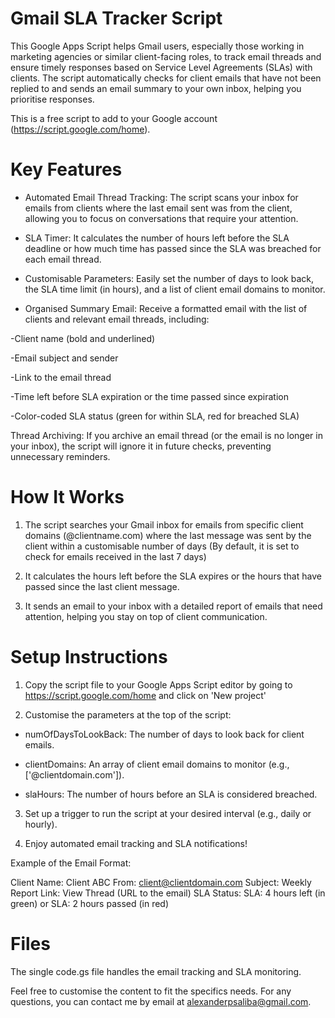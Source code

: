 # Gmail SLA Tracker Script

This Google Apps Script helps Gmail users, especially those working in marketing agencies or similar client-facing roles, to track email threads and ensure timely responses based on Service Level Agreements (SLAs) with clients. The script automatically checks for client emails that have not been replied to and sends an email summary to your own inbox, helping you prioritise responses.

This is a free script to add to your Google account (https://script.google.com/home).

# Key Features

- Automated Email Thread Tracking: The script scans your inbox for emails from clients where the last email sent was from the client, allowing you to focus on conversations that require your attention.

- SLA Timer: It calculates the number of hours left before the SLA deadline or how much time has passed since the SLA was breached for each email thread.

- Customisable Parameters: Easily set the number of days to look back, the SLA time limit (in hours), and a list of client email domains to monitor.

- Organised Summary Email: Receive a formatted email with the list of clients and relevant email threads, including:

-Client name (bold and underlined)

-Email subject and sender

-Link to the email thread

-Time left before SLA expiration or the time passed since expiration

-Color-coded SLA status (green for within SLA, red for breached SLA)

Thread Archiving: If you archive an email thread (or the email is no longer in your inbox), the script will ignore it in future checks, preventing unnecessary reminders.

# How It Works

1. The script searches your Gmail inbox for emails from specific client domains (@clientname.com) where the last message was sent by the client within a customisable number of days (By default, it is set to check for emails received in the last 7 days)

2. It calculates the hours left before the SLA expires or the hours that have passed since the last client message.

3. It sends an email to your inbox with a detailed report of emails that need attention, helping you stay on top of client communication.

# Setup Instructions

1. Copy the script file to your Google Apps Script editor by going to https://script.google.com/home and click on  'New project'

2. Customise the parameters at the top of the script:

- numOfDaysToLookBack: The number of days to look back for client emails.

- clientDomains: An array of client email domains to monitor (e.g., ['@clientdomain.com']).

- slaHours: The number of hours before an SLA is considered breached.

3. Set up a trigger to run the script at your desired interval (e.g., daily or hourly).

4. Enjoy automated email tracking and SLA notifications!
   
Example of the Email Format:

Client Name: Client ABC
From: client@clientdomain.com
Subject: Weekly Report
Link: View Thread (URL to the email)
SLA Status: SLA: 4 hours left (in green) or SLA: 2 hours passed (in red)

# Files
The single code.gs file handles the email tracking and SLA monitoring.

Feel free to customise the content to fit the specifics needs.
For any questions, you can contact me by email at alexanderpsaliba@gmail.com.

